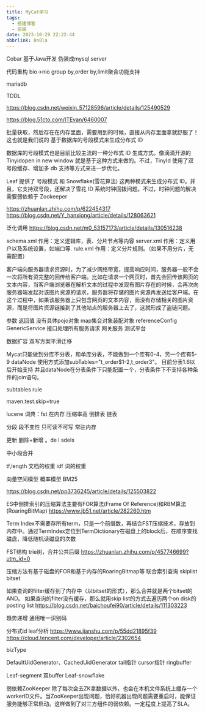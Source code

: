 ```yaml
---
title: MyCat学习
tags:
  - 搭建博客
  - 前端
date: 2023-10-29 22:22:44
abbrlink: 8n0la
---
```

Cobar 基于Java开发  伪装成mysql server

代码重构
bio->nio
group by,order by,limit聚合功能支持

mariadb


TDDL

https://blog.csdn.net/weixin_57128596/article/details/125490529

https://blog.51cto.com/ITEvan/6460007


批量获取，然后存在在内存里面，需要用到的时候，直接从内存里面拿就舒服了！这也就是我们说的 基于数据库的号段模式来生成分布式 ID

数据库的号段模式也是目前比较主流的一种分布式 ID 生成方式。像滴滴开源的Tinyidopen in new window 就是基于这种方式来做的。不过，TinyId 使用了双号段缓存、增加多 db 支持等方式来进一步优化。

Leaf 提供了 号段模式 和 Snowflake(雪花算法) 这两种模式来生成分布式 ID。并且，它支持双号段，还解决了雪花 ID 系统时钟回拨问题。不过，时钟问题的解决需要弱依赖于 Zookeeper



https://zhuanlan.zhihu.com/p/622454317
https://blog.csdn.net/Y_hanxiong/article/details/128063621



泛化调用
https://blog.csdn.net/m0_53157173/article/details/130516238


schema.xml                 作用：定义逻辑库，表、分片节点等内容
server.xml                    作用：定义用户以及系统设置，如端口等.
rule.xml                        作用：定义分片规则。（如果不用分片，无需配置）





客户端向服务器请求资源时，为了减少网络带宽，提高响应时间，服务器一般不会一次将所有资完整的回传给客户端。比如在请求一个网页时，首先会回传该网页的文本内容，当客户端浏览器在解析文本的过程中发现有图片存在的时候，会再次向服务器端发起对该图片资源的请求，服务器将存储的图片资源再发送给客户端。在这个过程中，如果该服务器上只包含网页的文本内容，而没有存储相关的图片资源，而是将图片资源链接到了其他站点的服务器上去了，这就形成了盗链问题。


参数 返回值 没有具体pojo对象 map集合对象装配对象
referenceConfig
GenericService 接口处理所有服务请求
网关服务
测试平台


数据扩容  双写方案平滑迁移




Mycat只能做到分库不分表，和单库分表，不能做到一个库有0-4，另一个库有5-9
dataNode
使用方式添加subTables="t_order$1-2,t_order3"。
目前分表1.6以后开始支持 并且dataNode在分表条件下只能配置一个，分表条件下不支持各种条件的join语句。


subtables rule

maven.test.skip=true




lucene
词典：fst  在内存 压缩率高
倒排表  链表

分段  段不变性 只可读不可写  常驻内存

更新 删除+新增 。de l sdels

中小段合并

tf,length 文档的权重
idf  词的权重

向量空间模型
概率模型
BM25

https://blog.csdn.net/pp3736245/article/details/125503822

ES中倒排索引的压缩算法主要有FOR算法(Frame Of Reference)和RBM算法(RoaringBitMap)
https://www.jb51.net/article/282260.htm


Term Index不需要存所有term，只是一个前缀数，再结合FST压缩技术，存放到内存中。通过TermIndex定位到TermDictionary在磁盘上的block后，在顺序查找磁盘，降低随机读磁盘的次数

FST结构  trie树，合并公共后缀
https://zhuanlan.zhihu.com/p/457746699?utm_id=0


压缩方法有基于磁盘的FOR和基于内存的RoaringBitmap等
联合索引查询 skiplist bitset

如果查询的filter缓存到了内存中（以bitset的形式），那么合并就是两个bitset的AND。
如果查询的filter没有缓存，那么就用skip list的方式去遍历两个on disk的posting list
https://blog.csdn.net/baichoufei90/article/details/111303223

趋势递增
通用唯一识别码

分布式id leaf分析
https://www.jianshu.com/p/55dd21895f39
https://cloud.tencent.com/developer/article/2302654

bizType


DefaultUidGenerator、CachedUidGenerator
tail指针 cursor指针
ringbuffer

Leaf-segment  双buffer
Leaf-snowflake

弱依赖ZooKeeper
除了每次会去ZK拿数据以外，也会在本机文件系统上缓存一个workerID文件。当ZooKeeper出现问题，恰好机器出现问题需要重启时，能保证服务能够正常启动。这样做到了对三方组件的弱依赖。一定程度上提高了SLA。

